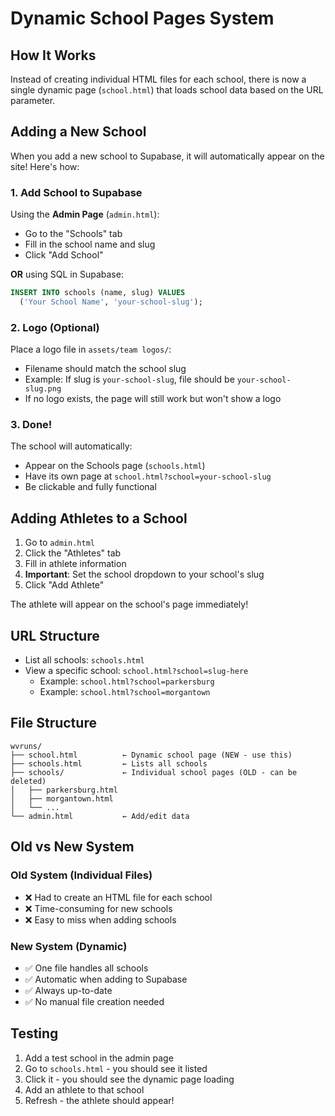 # Dynamic School Pages System

## How It Works

Instead of creating individual HTML files for each school, there is now a single dynamic page (`school.html`) that loads school data based on the URL parameter.

## Adding a New School

When you add a new school to Supabase, it will automatically appear on the site! Here's how:

### 1. Add School to Supabase

Using the **Admin Page** (`admin.html`):
- Go to the "Schools" tab
- Fill in the school name and slug
- Click "Add School"

**OR** using SQL in Supabase:
```sql
INSERT INTO schools (name, slug) VALUES
  ('Your School Name', 'your-school-slug');
```

### 2. Logo (Optional)

Place a logo file in `assets/team logos/`:
- Filename should match the school slug
- Example: If slug is `your-school-slug`, file should be `your-school-slug.png`
- If no logo exists, the page will still work but won't show a logo

### 3. Done!

The school will automatically:
- Appear on the Schools page (`schools.html`)
- Have its own page at `school.html?school=your-school-slug`
- Be clickable and fully functional

## Adding Athletes to a School

1. Go to `admin.html`
2. Click the "Athletes" tab
3. Fill in athlete information
4. **Important**: Set the school dropdown to your school's slug
5. Click "Add Athlete"

The athlete will appear on the school's page immediately!

## URL Structure

- List all schools: `schools.html`
- View a specific school: `school.html?school=slug-here`
  - Example: `school.html?school=parkersburg`
  - Example: `school.html?school=morgantown`

## File Structure

```
wvruns/
├── school.html          ← Dynamic school page (NEW - use this)
├── schools.html         ← Lists all schools
├── schools/             ← Individual school pages (OLD - can be deleted)
│   ├── parkersburg.html
│   ├── morgantown.html
│   └── ...
└── admin.html           ← Add/edit data
```

## Old vs New System

### Old System (Individual Files)
- ❌ Had to create an HTML file for each school
- ❌ Time-consuming for new schools
- ❌ Easy to miss when adding schools

### New System (Dynamic)
- ✅ One file handles all schools
- ✅ Automatic when adding to Supabase
- ✅ Always up-to-date
- ✅ No manual file creation needed

## Testing

1. Add a test school in the admin page
2. Go to `schools.html` - you should see it listed
3. Click it - you should see the dynamic page loading
4. Add an athlete to that school
5. Refresh - the athlete should appear!


